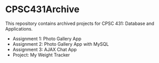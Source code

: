 # CPSC431Archive
This repository contains archived projects for CPSC 431: Database and Applications.

- Assignment 1: Photo Gallery App
- Assignment 2: Photo Gallery App with MySQL
- Assignment 3: AJAX Chat App
- Project: My Weight Tracker